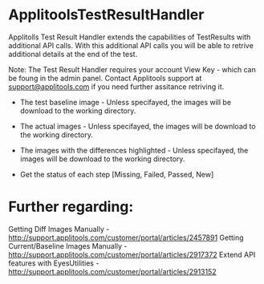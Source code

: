 # ApplitoolsTestResultHandler

Applitolls Test Result Handler extends the capabilities of TestResults with additional API calls.
With this additional API calls you will be able to retrive additional details at the end of the test.

Note: The Test Result Handler requires your account View Key - which can be foung in the admin panel. Contact Applitools support at support@applitools.com if you need further assitance retriving it.

- The test baseline image - Unless specifayed, the images will be download to the working directory.

- The actual images - Unless specifayed, the images will be download to the working directory.

- The images with the differences highlighted - Unless specifayed, the images will be download to the working directory.

- Get the status of each step [Missing, Failed, Passed, New]


# Further regarding:

Getting Diff Images Manually - http://support.applitools.com/customer/portal/articles/2457891 
Getting Current/Baseline Images Manually - http://support.applitools.com/customer/portal/articles/2917372
Extend API features with EyesUtilities - http://support.applitools.com/customer/portal/articles/2913152





